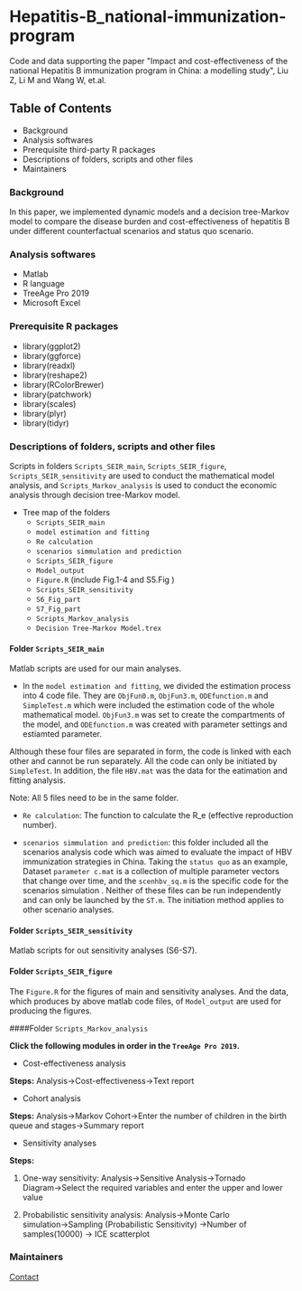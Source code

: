 # Hepatitis-B_national-immunization-program
Code and data supporting the paper "Impact and cost-effectiveness of the national Hepatitis B immunization program in China: a modelling study", Liu Z, Li M and Wang W, et.al.

## Table of Contents
* Background
* Analysis softwares
* Prerequisite third-party R packages
* Descriptions of folders, scripts and other files
* Maintainers

### Background
In this paper, we implemented dynamic models and a decision tree-Markov model to compare the disease burden and cost-effectiveness of hepatitis B under different counterfactual scenarios and status quo scenario.

### Analysis softwares
* Matlab
* R language
* TreeAge Pro 2019
* Microsoft Excel


### Prerequisite R packages
  * library(ggplot2)
  * library(ggforce)
  * library(readxl)
  * library(reshape2)
  * library(RColorBrewer)
  * library(patchwork)
  * library(scales) 
  * library(plyr)
  * library(tidyr)

### Descriptions of folders, scripts and other files
Scripts in folders `Scripts_SEIR_main`, `Scripts_SEIR_figure`, `Scripts_SEIR_sensitivity` are used to conduct the mathematical model analysis, and `Scripts_Markov_analysis` is used to conduct the economic analysis through decision tree-Markov model.

* Tree map of the folders
  * `Scripts_SEIR_main`
   * `model estimation and fitting`
   * `Re calculation`
   * `scenarios simmulation and prediction`
  * `Scripts_SEIR_figure`
   * `Model_output`
   * `Figure.R` (include Fig.1-4 and S5.Fig )
  * `Scripts_SEIR_sensitivity`
   * `S6_Fig_part`
   * `S7_Fig_part`
  * `Scripts_Markov_analysis`
   * `Decision Tree-Markov Model.trex`

#### Folder `Scripts_SEIR_main`
Matlab scripts are used for our main analyses.

* In the `model estimation and fitting`, we divided the estimation process into 4 code file. They are `ObjFun0.m`, `ObjFun3.m`, `ODEfunction.m` and  `SimpleTest.m` which
were included the estimation code of the whole mathematical model. `ObjFun3.m` was set to create the compartments of the model, and `ODEfunction.m` was created with parameter settings and estiamted parameter.

Although these four files are separated in form, the code is linked with each other and cannot be run separately. All the code can only be initiated by `SimpleTest`.
In addition, the file `HBV.mat` was the data for the eatimation and fitting analysis.

Note: All 5 files need to be in the same folder.

* `Re calculation`:
The function to calculate the R_e (effective reproduction number).

*  `scenarios simmulation and prediction`: this folder included all the scenarios analysis code which was aimed to evaluate the impact of HBV immunization strategies in China.
Taking the `status quo` as an example, Dataset `parameter c.mat` is a collection of multiple parameter vectors that change over time, and the `scenhbv_sq.m` is the specific code for the scenarios simulation . Neither of these files can be run independently and can only be launched by the `ST.m`.
The initiation method applies to other scenario analyses.
 


#### Folder `Scripts_SEIR_sensitivity`
Matlab scripts for out sensitivity analyses (S6-S7). 


#### Folder `Scripts_SEIR_figure`
The `Figure.R` for the figures of main and sensitivity analyses. And the data, which produces by above matlab code files, of `Model_output` are used for producing the figures.



####Folder `Scripts_Markov_analysis`

  **Click the following modules in order in the `TreeAge Pro 2019`.**

* Cost-effectiveness analysis
  
 **Steps:** Analysis→Cost-effectiveness→Text report

* Cohort analysis
 
 **Steps:** Analysis→Markov Cohort→Enter the number of children in the birth queue and stages→Summary report

* Sensitivity analyses
 
 **Steps:**
  
 1. One-way sensitivity: Analysis→Sensitive Analysis→Tornado Diagram→Select the required variables and enter the upper and lower value
 
 2. Probabilistic sensitivity analysis: Analysis→Monte Carlo simulation→Sampling (Probabilistic Sensitivity) →Number of samples(10000) → ICE scatterplot

### Maintainers
[Contact](wwb@fudan.edu.cn)





